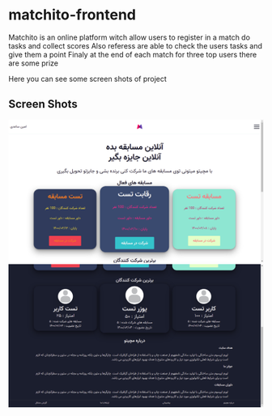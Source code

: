 # matchito-frontend

Matchito is an online platform witch allow users to register in a match
do tasks and collect scores
Also referess are able to check the users tasks and give them a point
Finaly at the end of each match for three top users there are some prize

Here you can see some screen shots of project

## Screen Shots

![Home-Part-1](https://raw.githubusercontent.com/aminsaedi/matchito-frontend/master/shots/shopito-home-part-1.png)
![Home-Part-2](https://raw.githubusercontent.com/aminsaedi/matchito-frontend/master/shots/shopito-home-part-2.png)
